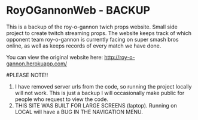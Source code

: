 # RoyOGannonWeb - BACKUP

This is a backup of the roy-o-gannon twich props website.  Small side project to create twitch streaming props.  The website keeps track of which opponent team roy-o-gannon is currently facing on super smash bros online, as well as keeps records of every match we have done.

You can view the original website here: http://roy-o-gannon.herokuapp.com/

#PLEASE NOTE!!
1. I have removed server urls from the code, so running the project locally will not work.  This is just a backup I will occasionally make public for people who request to view the code.
2. THIS SITE WAS BUILT FOR LARGE SCREENS (laptop).  Running on LOCAL will have a BUG IN THE NAVIGATION MENU.
